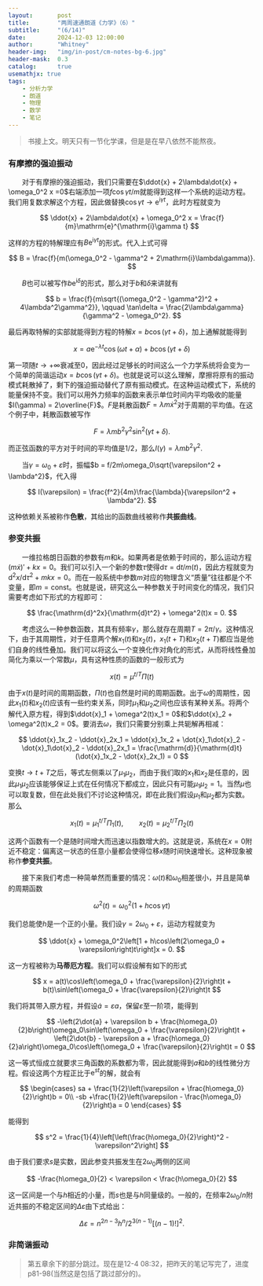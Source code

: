 ```yaml
---
layout:       post
title:        "两周速通朗道《力学》（6）"
subtitle:     "(6/14)"
date:         2024-12-03 12:00:00
author:       "Whitney"
header-img:   "img/in-post/cm-notes-bg-6.jpg"
header-mask:  0.3
catalog:      true
usemathjx: true
tags:
    - 分析力学
    - 朗道
    - 物理
    - 数学
    - 笔记
---
```


>书接上文。明天只有一节化学课，但是是在早八依然不能熬夜。

### 有摩擦的强迫振动
&emsp;&emsp;对于有摩擦的强迫振动，我们只需要在$\ddot{x} + 2\lambda\dot{x} + \omega_0^2 x =0$右端添加一项$f\cos\gamma t/m$就能得到这样一个系统的运动方程。我们用复数求解这个方程，因此做替换$\cos\gamma t \to \mathrm{e}^{\mathrm{i}\gamma t}$，此时方程就变为

$$
\ddot{x} + 2\lambda\dot{x} + \omega_0^2 x = \frac{f}{m}\mathrm{e}^{\mathrm{i}\gamma t}
$$

这样的方程的特解理应有$B\mathrm{e}^{\mathrm{i}\gamma t}$的形式。代入上式可得

$$
B = \frac{f}{m(\omega_0^2 - \gamma^2 + 2\mathrm{i}\lambda\gamma)}.
$$

&emsp;&emsp;$B$也可以被写作$b\mathrm{e}^{\mathrm{i}\delta}$的形式，那么对于$b$和$\delta$来讲就有

$$
b = \frac{f}{m\sqrt{(\omega_0^2 - \gamma^2)^2 + 4\lambda^2\gamma^2}}, \qquad \tan\delta = \frac{2\lambda\gamma}{\gamma^2 - \omega_0^2}.
$$

最后再取特解的实部就能得到方程的特解$x = b\cos(\gamma t + \delta)$，加上通解就能得到

$$
x = a\mathrm{e}^{-\lambda t}\cos(\omega t+\alpha) + b\cos(\gamma t + \delta)
$$

第一项随$t\to +\infty$衰减至$0$，因此经过足够长的时间这么一个力学系统将会变为一个简单的简谐运动$x = b\cos(\gamma t + \delta)$。也就是说可以这么理解，摩擦将原有的振动模式耗散掉了，剩下的强迫振动替代了原有振动模式。在这种运动模式下，系统的能量保持不变。我们可以用外力频率的函数来表示单位时间内平均吸收的能量$I(\gamma) = 2\overline{F}$。$F$是耗散函数$F = \lambda m \dot{x}^2$对于周期的平均值。在这个例子中，耗散函数被写作

$$
F = \lambda mb^2\gamma^2 \sin^2(\gamma t + \delta).
$$

而正弦函数的平方对于时间的平均值是$1/2$，那么$I(\gamma) = \lambda mb^2\gamma^2$.

&emsp;&emsp;当$\gamma = \omega_0 + \varepsilon$时，振幅$b = f/2m\omega_0\sqrt{\varepsilon^2 + \lambda^2}$，代入得

$$
I(\varepsilon) = \frac{f^2}{4m}\frac{\lambda}{\varepsilon^2 + \lambda^2}.
$$

这种依赖关系被称作**色散**，其给出的函数曲线被称作**共振曲线**。

### 参变共振
&emsp;&emsp;一维拉格朗日函数的参数有$m$和$k$。如果两者是依赖于时间的，那么运动方程$(m\dot{x})' + kx = 0$。我们可以引入一个新的参数$\tau$使得$\mathrm{d}\tau = \mathrm{d}t/m(t)$，因此方程就变为$\mathrm{d}^2x/\mathrm{d}\tau^2 + mkx = 0$。而在一般系统中参数$m$对应的物理含义“质量”往往都是个不变量，即$m = \mathrm{const}$。也就是说，研究这么一种参数关于时间变化的情况，我们只需要考虑如下形式的方程即可：

$$
\frac{\mathrm{d}^2x}{\mathrm{d}t^2} + \omega^2(t)x = 0.
$$

&emsp;&emsp;考虑这么一种参数函数，其具有频率$\gamma$，那么就存在周期$T = 2\pi/\gamma$。这种情况下，由于其周期性，对于任意两个解$x_1(t)$和$x_2(t)$，$x_1(t+T)$和$x_2(t+T)$都应当是他们自身的线性叠加。我们可以将这么一个变换化作对角化的形式，从而将线性叠加简化为乘以一个常数$\mu$，具有这种性质的函数的一般形式为

$$
x(t) = \mu^{t/T}\Pi(t)
$$

由于$x(t)$是时间的周期函数，$\Pi(t)$也自然是时间的周期函数。出于$\omega$的周期性，因此$x_1(t)$和$x_2(t)$应该有一些约束关系，同时$\mu_1$和$\mu_2$之间也应该有某种关系。将两个解代入原方程，得到$\ddot{x}_1 + \omega^2(t)x_1 = 0$和$\ddot{x}_2 + \omega^2(t)x_2 = 0$。要消去$\omega$，我们只需要分别乘上共轭解再相减：

$$
\ddot{x}_1x_2 - \ddot{x}_2x_1 = \ddot{x}_1x_2 + \dot{x}_1\dot{x}_2 - \dot{x}_1\dot{x}_2 - \ddot{x}_2x_1 = \frac{\mathrm{d}}{\mathrm{d}t}(\dot{x}_1x_2 - \dot{x}_2x_1) = 0
$$

变换$t\to t+T$之后，等式左侧乘以了$\mu_1\mu_2$，而由于我们取的$x_1$和$x_2$是任意的，因此$\mu_1\mu_2$应该能够保证上式在任何情况下都成立，因此只有可能$\mu_1\mu_2 = 1$。当然$\mu$也可以取复数，但在此处我们不讨论这种情况，即在此我们假设$\mu_1$和$\mu_2$都为实数。那么

$$
x_1(t) = \mu_1^{t/T}\Pi_1(t), \qquad  x_2(t) = \mu_2^{t/T}\Pi_2(t)
$$

这两个函数有一个是随时间增大而迅速以指数增大的。这就是说，系统在$x= 0$附近不稳定：偏离这一状态的任意小量都会使得位移$x$随时间快速增长。这种现象被称作**参变共振**。

&emsp;&emsp;接下来我们考虑一种简单然而重要的情况：$\omega(t)$和$\omega_0$相差很小，并且是简单的周期函数

$$
\omega^2(t) = \omega_0^2\left(1 + h\cos\gamma t\right)
$$

我们总能使$h$是一个正的小量。我们设$\gamma = 2\omega_0 + \varepsilon$，运动方程就变为

$$
\ddot{x} + \omega_0^2\left[1 + h\cos\left(2\omega_0 + \varepsilon\right)t\right]x = 0.
$$

这一方程被称为**马蒂厄方程**。我们可以假设解有如下的形式

$$
x = a(t)\cos\left(\omega_0 + \frac{\varepsilon}{2}\right)t + b(t)\sin\left(\omega_0 + \frac{\varepsilon}{2}\right)t
$$

我们将其带入原方程，并假设$\dot{a} = \varepsilon a$，保留$\varepsilon$至一阶项，能得到

$$
-\left(2\dot{a} + \varepsilon b + \frac{h\omega_0}{2}b\right)\omega_0\sin\left(\omega_0 + \frac{\varepsilon}{2}\right)t + \left(2\dot{b} - \varepsilon a + \frac{h\omega_0}{2}a\right)\omega_0\cos\left(\omega_0 + \frac{\varepsilon}{2}\right)t = 0
$$

这一等式恒成立就要求三角函数的系数都为零，因此就能得到$a$和$b$的线性微分方程。假设这两个方程正比于$\mathrm{e}^{st}$的解，就会有

$$
\begin{cases}
    sa + \frac{1}{2}\left(\varepsilon + \frac{h\omega_0}{2}\right)b = 0\\
    -sb +\frac{1}{2}\left(\varepsilon - \frac{h\omega_0}{2}\right)a = 0
\end{cases}
$$

能得到

$$
s^2 = \frac{1}{4}\left[\left(\frac{h\omega_0}{2}\right)^2 - \varepsilon^2\right]
$$

由于我们要求$s$是实数，因此参变共振发生在$2\omega_0$两侧的区间

$$
-\frac{h\omega_0}{2} < \varepsilon < \frac{h\omega_0}{2}
$$

这一区间是一个与$h$相近的小量，而$s$也是与$h$同量级的。一般的，在频率$2\omega_0/n$附近共振的不稳定区间的$\Delta\varepsilon$由下式给出：

$$
\Delta\varepsilon = n^{2n-3}h^n/2^{3(n-1)}[(n-1)!]^2.
$$

### 非简谐振动
>第五章余下的部分跳过。现在是12-4 08:32，把昨天的笔记写完了，进度p81-98(当然这是包括了跳过部分的)。